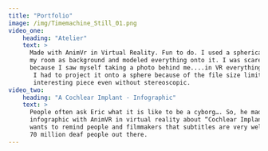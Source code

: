 ```yaml
---
title: "Portfolio"
image: /img/Timemachine_Still_01.png
video_one:
    heading: "Atelier"
    text: >
      Made with AnimVr in Virtual Reality. Fun to do. I used a spherical photograph of 
      my room as background and modeled everything onto it. I was scared a couple of times 
      because I saw myself taking a photo behind me....in VR everything is a bit confusing ...
       I had to project it onto a sphere because of the file size limit of Sketchfab, but still 
       interesting piece even without stereoscopic.
video_two:
    heading: "A Cochlear Implant - Infographic"
    text: >
      People often ask Eric what it is like to be a cyborg…. So, he made this short 
      infographic with AnimVR in virtual reality about “Cochlear Implants”. He also 
      wants to remind people and filmmakers that subtitles are very welcome for the 
      70 million deaf people out there.
---
```

